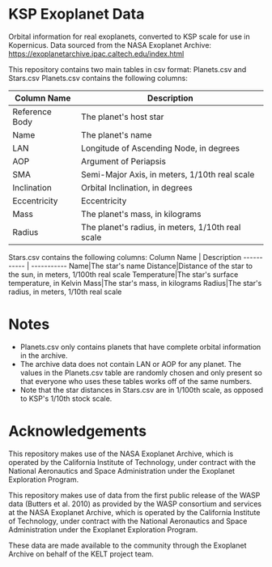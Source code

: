 # KSP Exoplanet Data
Orbital information for real exoplanets, converted to KSP scale for use in Kopernicus.
Data sourced from the NASA Exoplanet Archive: https://exoplanetarchive.ipac.caltech.edu/index.html

This repository contains two main tables in csv format: Planets.csv and Stars.csv
Planets.csv contains the following columns:

Column Name | Description
----------- | -----------
Reference Body|The planet's host star
Name|The planet's name
LAN|Longitude of Ascending Node, in degrees
AOP|Argument of Periapsis
SMA|Semi-Major Axis, in meters, 1/10th real scale
Inclination|Orbital Inclination, in degrees
Eccentricity|Eccentricity
Mass|The planet's mass, in kilograms
Radius|The planet's radius, in meters, 1/10th real scale

Stars.csv contains the following columns:
Column Name | Description
----------- | -----------
Name|The star's name
Distance|Distance of the star to the sun, in meters, 1/100th real scale
Temperature|The star's surface temperature, in Kelvin
Mass|The star's mass, in kilograms
Radius|The star's radius, in meters, 1/10th real scale

# Notes
* Planets.csv only contains planets that have complete orbital information in the archive.
* The archive data does not contain LAN or AOP for any planet. The values in the Planets.csv table are randomly chosen and only present so that everyone who uses these tables works off of the same numbers.
* Note that the star distances in Stars.csv are in 1/100th scale, as opposed to KSP's 1/10th stock scale.

# Acknowledgements

This repository makes use of the NASA Exoplanet Archive, which is operated by the California Institute of Technology, under contract with the National Aeronautics and Space Administration under the Exoplanet Exploration Program.

This repository makes use of data from the first public release of the WASP data (Butters et al. 2010) as provided by the WASP consortium and services at the NASA Exoplanet Archive, which is operated by the California Institute of Technology, under contract with the National Aeronautics and Space Administration under the Exoplanet Exploration Program.

These data are made available to the community through the Exoplanet Archive on behalf of the KELT project team.
